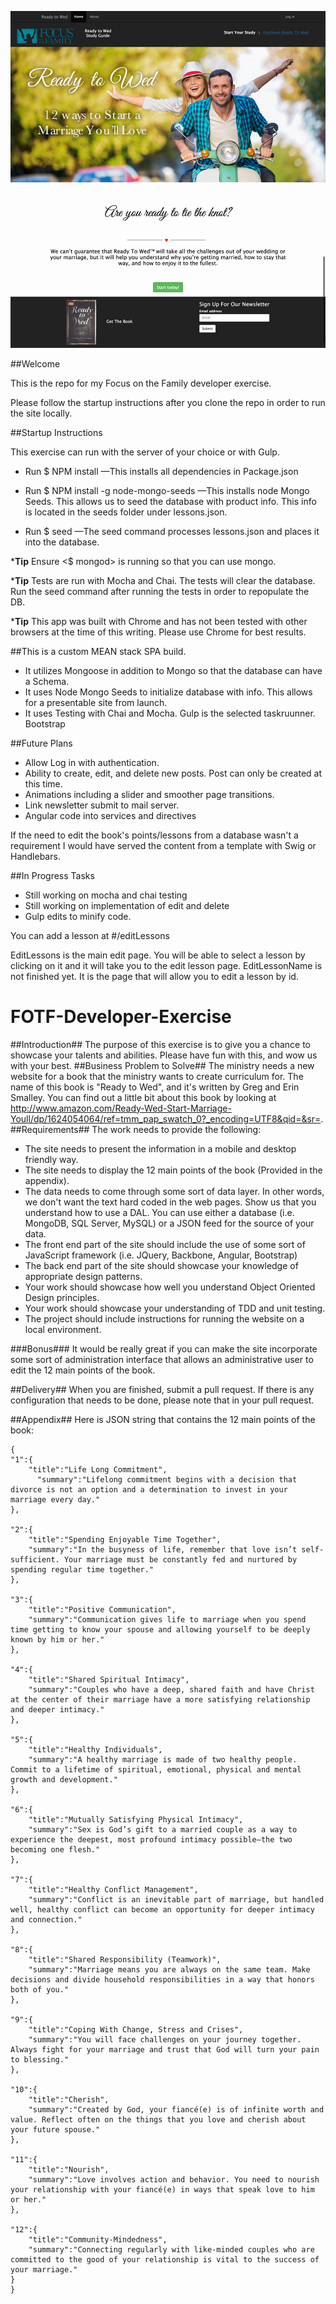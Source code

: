 ![Ready To Wed](client/img/Ready-to-Wed-Screen-Shot.png "Website Screenshot")

##Welcome

This is the repo for my Focus on the Family developer exercise.

Please follow the startup instructions after you clone the repo in order to run the site locally.


##Startup Instructions

This exercise can run with the server of your choice or with Gulp.

- Run $ NPM install
    —This installs all dependencies in Package.json

- Run $ NPM install -g node-mongo-seeds
    —This installs node Mongo Seeds. This allows us to seed the database with product info. This info is located in the seeds folder under lessons.json.

- Run $ seed
    —The seed command processes lessons.json and places it into the database.

***Tip**  Ensure <$ mongod> is running so that you can use mongo.

***Tip** Tests are run with Mocha and Chai. The tests will clear the database. Run the seed command after running the tests in order to repopulate the DB.

***Tip** This app was built with Chrome and has not been tested with other browsers at the time of this writing. Please use Chrome for best results.

##This is a custom MEAN stack SPA build.
- It utilizes Mongoose in addition to Mongo so that the database can have a Schema.
- It uses Node Mongo Seeds to initialize database with info. This allows for a presentable site from launch.
- It uses Testing with Chai and Mocha.
Gulp is the selected taskruunner.
Bootstrap

##Future Plans
- Allow Log in with authentication.
- Ability to create, edit, and delete new posts. Post can only be created at this time.
- Animations including a slider and smoother page transitions.
- Link newsletter submit to mail server.
- Angular code into services and directives

If the need to edit the book's points/lessons from a database wasn't a requirement I would have served the content from a template with Swig or Handlebars.

##In Progress Tasks
- Still working on mocha and chai testing
- Still working on implementation of edit and delete
- Gulp edits to minify code.

You can add a lesson at #/editLessons

EditLessons is the main edit page. You will be able to select a lesson by clicking on it and it will take you to the edit lesson page.
EditLessonName is not finished yet. It is the page that will allow you to edit a lesson by id.



# FOTF-Developer-Exercise
##Introduction##
The purpose of this exercise is to give you a chance to showcase your talents and abilities. Please have fun with this, and wow us with your best.
##Business Problem to Solve##
The ministry needs a new website for a book that the ministry wants to create curriculum for. The name of this book is "Ready to Wed", and it's written by Greg and Erin Smalley. You can find out a little bit about this book by looking at http://www.amazon.com/Ready-Wed-Start-Marriage-Youll/dp/1624054064/ref=tmm_pap_swatch_0?_encoding=UTF8&qid=&sr=.
##Requirements##
The work needs to provide the following:

- The site needs to present the information in a mobile and desktop friendly way.
- The site needs to display the 12 main points of the book (Provided in the appendix).
- The data needs to come through some sort of data layer. In other words, we don't want the text hard coded in the web pages. Show us that you understand how to use a DAL. You can use either a database (i.e. MongoDB, SQL Server, MySQL) or a JSON feed for the source of your data.
- The front end part of the site should include the use of some sort of JavaScript framework (i.e. JQuery, Backbone, Angular, Bootstrap)
- The back end part of the site should showcase your knowledge of appropriate design patterns.
- Your work should showcase how well you understand Object Oriented Design principles.
- Your work should showcase your understanding of TDD and unit testing.
- The project should include instructions for running the website on a local environment.

###Bonus###
It would be really great if you can make the site incorporate some sort of administration interface that allows an administrative user to edit the 12 main points of the book.

##Delivery##
When you are finished, submit a pull request. If there is any configuration that needs to be done, please note that in your pull request.

##Appendix##
Here is JSON string that contains the 12 main points of the book:



    {
    "1":{
        "title":"Life Long Commitment",
          "summary":"Lifelong commitment begins with a decision that divorce is not an option and a determination to invest in your marriage every day."
    },

    "2":{
        "title":"Spending Enjoyable Time Together",
        "summary":"In the busyness of life, remember that love isn’t self-sufficient. Your marriage must be constantly fed and nurtured by spending regular time together."
    },

    "3":{
        "title":"Positive Communication",
        "summary":"Communication gives life to marriage when you spend time getting to know your spouse and allowing yourself to be deeply known by him or her."
    },

    "4":{
        "title":"Shared Spiritual Intimacy",
        "summary":"Couples who have a deep, shared faith and have Christ at the center of their marriage have a more satisfying relationship and deeper intimacy."
    },

    "5":{
        "title":"Healthy Individuals",
        "summary":"A healthy marriage is made of two healthy people. Commit to a lifetime of spiritual, emotional, physical and mental growth and development."
    },

    "6":{
        "title":"Mutually Satisfying Physical Intimacy",
        "summary":"Sex is God’s gift to a married couple as a way to experience the deepest, most profound intimacy possible—the two becoming one flesh."
    },

    "7":{
        "title":"Healthy Conflict Management",
        "summary":"Conflict is an inevitable part of marriage, but handled well, healthy conflict can become an opportunity for deeper intimacy and connection."
    },

    "8":{
        "title":"Shared Responsibility (Teamwork)",
        "summary":"Marriage means you are always on the same team. Make decisions and divide household responsibilities in a way that honors both of you."
    },

    "9":{
        "title":"Coping With Change, Stress and Crises",
        "summary":"You will face challenges on your journey together. Always fight for your marriage and trust that God will turn your pain to blessing."
    },

    "10":{
        "title":"Cherish",
        "summary":"Created by God, your fiancé(e) is of infinite worth and value. Reflect often on the things that you love and cherish about your future spouse."
    },

    "11":{
        "title":"Nourish",
        "summary":"Love involves action and behavior. You need to nourish your relationship with your fiancé(e) in ways that speak love to him or her."
    },

    "12":{
        "title":"Community-Mindedness",
        "summary":"Connecting regularly with like-minded couples who are committed to the good of your relationship is vital to the success of your marriage."
    }
    }

